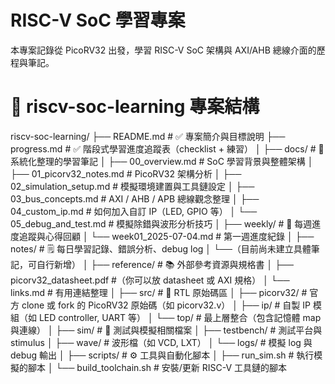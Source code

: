 # RISC-V SoC 學習專案

本專案記錄從 PicoRV32 出發，學習 RISC-V SoC 架構與 AXI/AHB 總線介面的歷程與筆記。

# 📂 riscv-soc-learning 專案結構
riscv-soc-learning/
├── README.md                    # ✅ 專案簡介與目標說明
├── progress.md                  # ✅ 階段式學習進度追蹤表（checklist + 練習）
│
├── docs/                        # 📘 系統化整理的學習筆記
│   ├── 00_overview.md           # SoC 學習背景與整體架構
│   ├── 01_picorv32_notes.md     # PicoRV32 架構分析
│   ├── 02_simulation_setup.md   # 模擬環境建置與工具鏈設定
│   ├── 03_bus_concepts.md       # AXI / AHB / APB 總線觀念整理
│   ├── 04_custom_ip.md          # 如何加入自訂 IP（LED, GPIO 等）
│   └── 05_debug_and_test.md     # 模擬除錯與波形分析技巧
│
├── weekly/                      # 📅 每週進度追蹤與心得回顧
│   └── week01_2025-07-04.md     # 第一週進度紀錄
│
├── notes/                       # 🗒️ 每日學習記錄、錯誤分析、debug log
│   └──（目前尚未建立具體筆記，可自行新增）
│
├── reference/                   # 📚 外部參考資源與規格書
│   ├── picorv32_datasheet.pdf   #（你可以放 datasheet 或 AXI 規格）
│   └── links.md                 # 有用連結整理
│
├── src/                         # 💾 RTL 原始碼區
│   ├── picorv32/                # 官方 clone 或 fork 的 PicoRV32 原始碼（如 picorv32.v）
│   ├── ip/                      # 自製 IP 模組（如 LED controller, UART 等）
│   └── top/                     # 最上層整合（包含記憶體 map 與連線）
│
├── sim/                         # 🧪 測試與模擬相關檔案
│   ├── testbench/               # 測試平台與 stimulus
│   ├── wave/                    # 波形檔（如 VCD, LXT）
│   └── logs/                    # 模擬 log 與 debug 輸出
│
├── scripts/                     # ⚙️ 工具與自動化腳本
│   ├── run_sim.sh               # 執行模擬的腳本
│   └── build_toolchain.sh       # 安裝/更新 RISC-V 工具鏈的腳本
